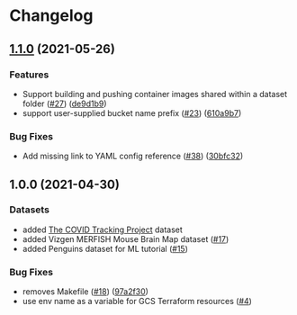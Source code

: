 # Changelog

## [1.1.0](https://www.github.com/GoogleCloudPlatform/public-datasets-pipelines/compare/v1.0.0...v1.1.0) (2021-05-26)


### Features

* Support building and pushing container images shared within a dataset folder ([#27](https://www.github.com/GoogleCloudPlatform/public-datasets-pipelines/issues/27)) ([de9d1b9](https://www.github.com/GoogleCloudPlatform/public-datasets-pipelines/commit/de9d1b9550e3986abb4e3b41d634a5b35b872582))
* support user-supplied bucket name prefix ([#23](https://www.github.com/GoogleCloudPlatform/public-datasets-pipelines/issues/23)) ([610a9b7](https://www.github.com/GoogleCloudPlatform/public-datasets-pipelines/commit/610a9b76827b3e4562bf6c33422b9274352ca0f2))


### Bug Fixes

* Add missing link to YAML config reference ([#38](https://www.github.com/GoogleCloudPlatform/public-datasets-pipelines/issues/38)) ([30bfc32](https://www.github.com/GoogleCloudPlatform/public-datasets-pipelines/commit/30bfc32108007a3c8b2fca87f7b24e9de03590c6))

## 1.0.0 (2021-04-30)


### Datasets

* added [The COVID Tracking Project](https://covidtracking.com/) dataset 
* added Vizgen MERFISH Mouse Brain Map dataset ([#17]([https://github.com/GoogleCloudPlatform/public-datasets-pipelines/pull/17))
* added Penguins dataset for ML tutorial ([#15](https://github.com/GoogleCloudPlatform/public-datasets-pipelines/pull/15))

### Bug Fixes

* removes Makefile ([#18](https://www.github.com/GoogleCloudPlatform/public-datasets-pipelines/issues/18)) ([97a2f30](https://www.github.com/GoogleCloudPlatform/public-datasets-pipelines/commit/97a2f30d8009160e9b71abad80c50fdd5bcf1e70))
* use env name as a variable for GCS Terraform resources ([#4](https://github.com/GoogleCloudPlatform/public-datasets-pipelines/pull/4))
